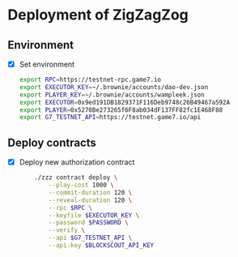 # Deployment of ZigZagZog

## Environment

- [x]  Set environment
    
    ```bash
    export RPC=https://testnet-rpc.game7.io
	export EXECUTOR_KEY=~/.brownie/accounts/dao-dev.json
	export PLAYER_KEY=~/.brownie/accounts/wampleek.json
	export EXECUTOR=0x9ed191DB1829371F116Deb9748c26B49467a592A
	export PLAYER=0x5270Be273265f6F8ab034dF137FF82fc1E468F88
	export G7_TESTNET_API=https://testnet.game7.io/api
    ```

 ## Deploy contracts

- [x]  Deploy new authorization contract
    
    ```bash
		./zzz contract deploy \
			--play-cost 1000 \
			--commit-duration 120 \
			--reveal-duration 120 \
			--rpc $RPC \
			--keyfile $EXECUTOR_KEY \
			--password $PASSWORD \
			--verify \
			--api $G7_TESTNET_API \
			--api-key $BLOCKSCOUT_API_KEY
    ```
